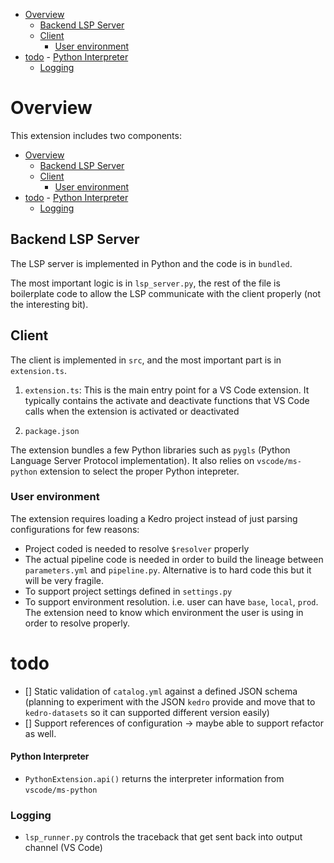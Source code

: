 - [Overview](#overview)
  - [Backend LSP Server](#backend-lsp-server)
  - [Client](#client)
    - [User environment](#user-environment)
- [todo](#todo)
      - [Python Interpreter](#python-interpreter)
    - [Logging](#logging)


# Overview

This extension includes two components:
- [Overview](#overview)
  - [Backend LSP Server](#backend-lsp-server)
  - [Client](#client)
    - [User environment](#user-environment)
- [todo](#todo)
      - [Python Interpreter](#python-interpreter)
    - [Logging](#logging)

## Backend LSP Server
The LSP server is implemented in Python and the code is in `bundled`.

The most important logic is in `lsp_server.py`, the rest of the file is boilerplate code to allow the LSP communicate with the client properly (not the interesting bit).

## Client
The client is implemented in `src`, and the most important part is in `extension.ts`.

1. `extension.ts`: This is the main entry point for a VS Code extension. It typically contains the activate and deactivate functions that VS Code calls when the extension is activated or deactivated

2. `package.json`

The extension bundles a few Python libraries such as `pygls` (Python Language Server Protocol implementation). It also relies on `vscode/ms-python` extension to select the proper Python intepreter.

### User environment
The extension requires loading a Kedro project instead of just parsing configurations for few reasons:
- Project coded is needed to resolve `$resolver` properly
- The actual pipeline code is needed in order to build the lineage between `parameters.yml` and `pipeline.py`. Alternative is to hard code this but it will be very fragile.
- To support project settings defined in `settings.py`
- To support environment resolution. i.e. user can have `base`, `local`, `prod`. The extension need to know which environment the user is using in order to resolve properly.



# todo
- [] Static validation of `catalog.yml` against a defined JSON schema (planning to experiment with the JSON `kedro` provide and move that to `kedro-datasets` so it can supported different version easily)
- [] Support references of configuration -> maybe able to support refactor as well.


#### Python Interpreter
- `PythonExtension.api()` returns the interpreter information from `vscode/ms-python`


### Logging
- `lsp_runner.py` controls the traceback that get sent back into output channel (VS Code)